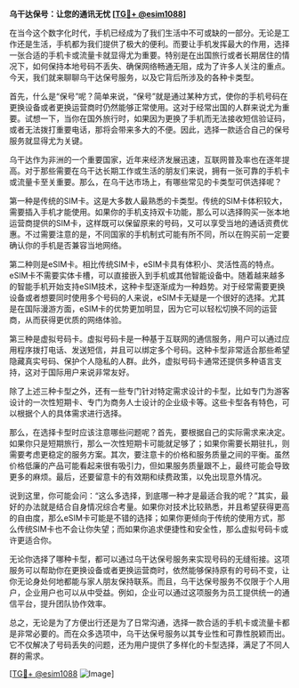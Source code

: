 **乌干达保号：让您的通讯无忧 [[TG💪+ @esim1088](https://t.me/s/esim1088)]**

在当今这个数字化时代，手机已经成为了我们生活中不可或缺的一部分。无论是工作还是生活，手机都为我们提供了极大的便利。而要让手机发挥最大的作用，选择一张合适的手机卡或流量卡就显得尤为重要。特别是在出国旅行或者长期居住的情况下，如何保持本地号码不丢失、确保网络畅通无阻，成为了许多人关注的重点。今天，我们就来聊聊乌干达保号服务，以及它背后所涉及的各种卡类型。

首先，什么是“保号”呢？简单来说，“保号”就是通过某种方式，使你的手机号码在更换设备或者更换运营商时仍然能够正常使用。这对于经常出国的人群来说尤为重要。试想一下，当你在国外旅行时，如果因为更换了手机而无法接收短信验证码，或者无法拨打重要电话，那将会带来多大的不便。因此，选择一款适合自己的保号服务就显得尤为关键。

乌干达作为非洲的一个重要国家，近年来经济发展迅速，互联网普及率也在逐年提高。对于那些需要在乌干达长期工作或生活的朋友们来说，拥有一张可靠的手机卡或流量卡至关重要。那么，在乌干达市场上，有哪些常见的卡类型可供选择呢？

第一种是传统的SIM卡。这是大多数人最熟悉的卡类型。传统的SIM卡体积较大，需要插入手机才能使用。如果你的手机支持双卡功能，那么可以选择购买一张本地运营商提供的SIM卡，这样既可以保留原来的号码，又可以享受当地的通话资费优惠。不过需要注意的是，不同国家的手机制式可能有所不同，所以在购买前一定要确认你的手机是否兼容当地网络。

第二种则是eSIM卡。相比传统SIM卡，eSIM卡具有体积小、灵活性高的特点。eSIM卡不需要实体卡槽，可以直接嵌入到手机或其他智能设备中。随着越来越多的智能手机开始支持eSIM技术，这种卡型逐渐成为一种趋势。对于经常需要更换设备或者想要同时使用多个号码的人来说，eSIM卡无疑是一个很好的选择。尤其是在国际漫游方面，eSIM卡的优势更加明显，因为它可以轻松切换不同的运营商，从而获得更优质的网络体验。

第三种是虚拟号码卡。虚拟号码卡是一种基于互联网的通信服务，用户可以通过应用程序拨打电话、发送短信，并且可以绑定多个号码。这种卡型非常适合那些希望隐藏真实号码、保护个人隐私的人群。此外，虚拟号码卡通常还提供多种语言支持，这对于国际用户来说非常友好。

除了上述三种卡型之外，还有一些专门针对特定需求设计的卡型，比如专门为游客设计的一次性短期卡、专门为商务人士设计的企业级卡等。这些卡型各有特色，可以根据个人的具体需求进行选择。

那么，在选择卡型时应该注意哪些问题呢？首先，要根据自己的实际需求来决定。如果你只是短期旅行，那么一次性短期卡可能就足够了；如果你需要长期驻扎，则需要考虑更稳定的服务方案。其次，要注意卡的价格和服务质量之间的平衡。虽然价格低廉的产品可能看起来很有吸引力，但如果服务质量跟不上，最终可能会导致更多的麻烦。最后，还要留意卡的有效期和续费政策，以免出现意外情况。

说到这里，你可能会问：“这么多选择，到底哪一种才是最适合我的呢？”其实，最好的办法就是结合自身情况综合考量。如果你对技术比较熟悉，并且希望获得更高的自由度，那么eSIM卡可能是不错的选择；如果你更倾向于传统的使用方式，那么传统SIM卡也不会让你失望；而如果你追求便捷性和安全性，那么虚拟号码卡或许更适合你。

无论你选择了哪种卡型，都可以通过乌干达保号服务来实现号码的无缝衔接。这项服务可以帮助你在更换设备或者更换运营商时，依然能够保持原有的号码不变，让你无论身处何地都能与家人朋友保持联系。而且，乌干达保号服务不仅限于个人用户，企业用户也可以从中受益。例如，企业可以通过这项服务为员工提供统一的通信平台，提升团队协作效率。

总之，无论是为了方便出行还是为了日常沟通，选择一款合适的手机卡或流量卡都是非常必要的。而在众多选项中，乌干达保号服务以其专业性和可靠性脱颖而出。它不仅解决了号码丢失的问题，还为用户提供了多样化的卡型选择，满足了不同人群的需求。

[[TG💪+ @esim1088](https://t.me/s/esim1088) ![Image](https://i.postimg.cc/4NQfJmqS/Snipaste-2025-05-13-00-14-12.png)]